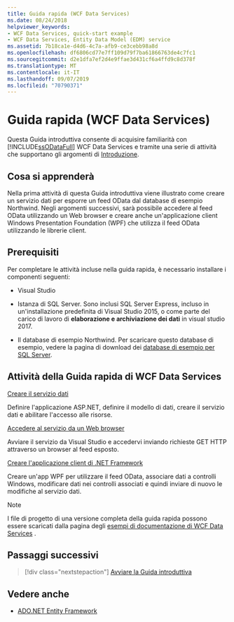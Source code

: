 ```yaml
---
title: Guida rapida (WCF Data Services)
ms.date: 08/24/2018
helpviewer_keywords:
- WCF Data Services, quick-start example
- WCF Data Services, Entity Data Model (EDM) service
ms.assetid: 7b18ca1e-d4d6-4c7a-afb9-ce3cebb98a8d
ms.openlocfilehash: df6806cd77e7ff109d79f7ba61866763de4c7fc1
ms.sourcegitcommit: d2e1dfa7ef2d4e9ffae3d431cf6a4ffd9c8d378f
ms.translationtype: MT
ms.contentlocale: it-IT
ms.lasthandoff: 09/07/2019
ms.locfileid: "70790371"
---
```

# <a name="quickstart-wcf-data-services"></a>Guida rapida (WCF Data Services)

Questa Guida introduttiva consente di acquisire familiarità con [!INCLUDE[ssODataFull](../../../../includes/ssodatafull-md.md)] WCF Data Services e tramite una serie di attività che supportano gli argomenti di [Introduzione](getting-started-with-wcf-data-services.md).

## <a name="what-youll-learn"></a>Cosa si apprenderà

Nella prima attività di questa Guida introduttiva viene illustrato come creare un servizio dati per esporre un feed OData dal database di esempio Northwind. Negli argomenti successivi, sarà possibile accedere al feed OData utilizzando un Web browser e creare anche un'applicazione client Windows Presentation Foundation (WPF) che utilizza il feed OData utilizzando le librerie client.

## <a name="prerequisites"></a>Prerequisiti

Per completare le attività incluse nella guida rapida, è necessario installare i componenti seguenti:

- Visual Studio

- Istanza di SQL Server. Sono inclusi SQL Server Express, incluso in un'installazione predefinita di Visual Studio 2015, o come parte del carico di lavoro di **elaborazione e archiviazione dei dati** in visual studio 2017.

- Il database di esempio Northwind. Per scaricare questo database di esempio, vedere la pagina di download dei [database di esempio per SQL Server](https://go.microsoft.com/fwlink/?linkid=24758).

## <a name="wcf-data-services-quickstart-tasks"></a>Attività della Guida rapida di WCF Data Services

 [Creare il servizio dati](creating-the-data-service.md)

 Definire l'applicazione ASP.NET, definire il modello di dati, creare il servizio dati e abilitare l'accesso alle risorse.

 [Accedere al servizio da un Web browser](accessing-the-service-from-a-web-browser-wcf-data-services-quickstart.md)

 Avviare il servizio da Visual Studio e accedervi inviando richieste GET HTTP attraverso un browser al feed esposto.

 [Creare l'applicazione client di .NET Framework](creating-the-dotnet-client-application-wcf-data-services-quickstart.md)

 Creare un'app WPF per utilizzare il feed OData, associare dati a controlli Windows, modificare dati nei controlli associati e quindi inviare di nuovo le modifiche al servizio dati.

> [!NOTE]
> I file di progetto di una versione completa della guida rapida possono essere scaricati dalla pagina degli [esempi di documentazione di WCF Data Services](https://go.microsoft.com/fwlink/?LinkId=179994) .

## <a name="next-steps"></a>Passaggi successivi

> [!div class="nextstepaction"]
> [Avviare la Guida introduttiva](creating-the-data-service.md)

## <a name="see-also"></a>Vedere anche

- [ADO.NET Entity Framework](../adonet/ef/index.md)
